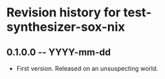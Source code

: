 # Revision history for test-synthesizer-sox-nix

## 0.1.0.0 -- YYYY-mm-dd

* First version. Released on an unsuspecting world.
